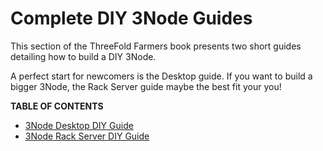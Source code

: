 <h1>  Complete DIY 3Node Guides </h1>

This section of the ThreeFold Farmers book presents two short guides detailing how to build a DIY 3Node. 

A perfect start for newcomers is the Desktop guide. If you want to build a bigger 3Node, the Rack Server guide maybe the best fit your you! 

**TABLE OF CONTENTS**

- [3Node Desktop DIY Guide](./3node_diy_desktop/3node_diy_desktop.html)
- [3Node Rack Server DIY Guide](./3node_diy_rack_server/3node_diy_rack_server.html)